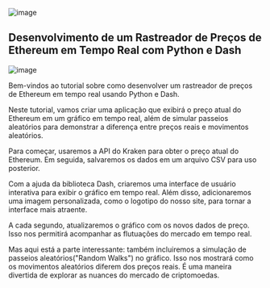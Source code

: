 ![image](https://github.com/Geek4ManiacsPT/Ethereum_and_randow_walks/assets/123905090/9f0c9eaa-c47c-475d-aa4e-91725725f1f1)

## Desenvolvimento de um Rastreador de Preços de Ethereum em Tempo Real com Python e Dash

![image](https://github.com/Geek4ManiacsPT/Ethereum_and_randow_walks/assets/123905090/07ae6e8c-28ea-457e-b9e3-b109644f301a)


Bem-vindos ao tutorial sobre como desenvolver um rastreador de preços de Ethereum em tempo real usando Python e Dash.

Neste tutorial, vamos criar uma aplicação que exibirá o preço atual do Ethereum em um gráfico em tempo real, além de simular passeios aleatórios para demonstrar a diferença entre preços reais e movimentos aleatórios.

Para começar, usaremos a API do Kraken para obter o preço atual do Ethereum. Em seguida, salvaremos os dados em um arquivo CSV para uso posterior.

Com a ajuda da biblioteca Dash, criaremos uma interface de usuário interativa para exibir o gráfico em tempo real. Além disso, adicionaremos uma imagem personalizada, como o logotipo do nosso site, para tornar a interface mais atraente.

A cada segundo, atualizaremos o gráfico com os novos dados de preço. Isso nos permitirá acompanhar as flutuações do mercado em tempo real.

Mas aqui está a parte interessante: também incluiremos a simulação de passeios aleatórios("Random Walks") no gráfico. Isso nos mostrará como os movimentos aleatórios diferem dos preços reais. É uma maneira divertida de explorar as nuances do mercado de criptomoedas.
